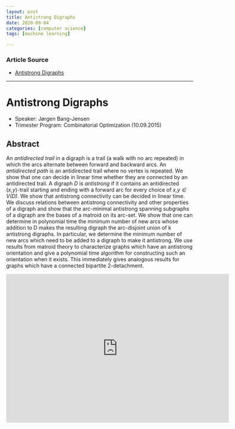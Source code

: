 ```yaml
---
layout: post
title: Antistrong Digraphs
date: 2020-09-04
categories: [computer science]
tags: [machine learning]

---
```


### Article Source
* [Antistrong Digraphs](https://www.youtube.com/watch?v=Ml8OSbmVeH0)

----

# Antistrong Digraphs

* Speaker: Jørgen Bang-Jensen
* Trimester Program: Combinatorial Optimization (10.09.2015)


## Abstract

An *antidirected trail* in a digraph is a trail (a walk with no arc repeated) in which the arcs alternate between forward and backward arcs. An *antidirected path* is an antidirected trail where no vertex is repeated. We show that one can decide in linear time whether they are connected by an antidirected trail. A digraph *D* is *antistrong* if it contains an antidirected (*x,y*)-trail starting and ending with a forward arc for every choice of *x,y ∈ V(D)*. We show that antistrong connectivity can be decided in linear time. We discuss relations between antistrong connectivity and other properties of a digraph and show that the arc-minimal antistrong spanning subgraphs of a digraph are the bases of a matroid on its arc-set. We show that one can determine in polynomial time the minimum number of new arcs whose addition to D makes the resulting digraph the arc-disjoint union of k antistrong digraphs. In particular, we determine the minimum number of new arcs which need to be added to a digraph to make it antistrong. We use results from matroid theory to characterize graphs which have an antistrong orientation and give a polynomial time algorithm for constructing such an orientation when it exists. This immediately gives analogous results for graphs which have a connected bipartite 2-detachment.

<iframe width="600" height="400" src="https://www.youtube.com/embed/Ml8OSbmVeH0" frameborder="0" allow="accelerometer; autoplay; encrypted-media; gyroscope; picture-in-picture" allowfullscreen></iframe>
